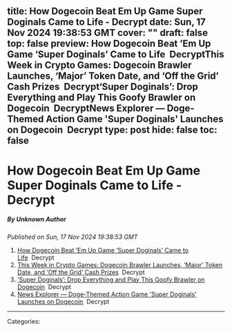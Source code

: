title: How Dogecoin Beat Em Up Game Super Doginals Came to Life - Decrypt
date: Sun, 17 Nov 2024 19:38:53 GMT
cover: ""
draft: false
top: false
preview: How Dogecoin Beat ’Em Up Game ‘Super Doginals’ Came to Life&nbsp;&nbsp;DecryptThis Week in Crypto Games: Dogecoin Brawler Launches, ‘Major’ Token Date, and ‘Off the Grid’ Cash Prizes&nbsp;&nbsp;Decrypt‘Super Doginals’: Drop Everything and Play This Goofy Brawler on Dogecoin&nbsp;&nbsp;DecryptNews Explorer — Doge-Themed Action Game 'Super Doginals' Launches on Dogecoin&nbsp;&nbsp;Decrypt
type: post
hide: false
toc: false
---

# How Dogecoin Beat Em Up Game Super Doginals Came to Life - Decrypt
##### By Unknown Author
_Published on Sun, 17 Nov 2024 19:38:53 GMT_

1.  [How Dogecoin Beat ’Em Up Game ‘Super Doginals’ Came to Life](https://news.google.com/rss/articles/CBMicEFVX3lxTE1xNVllUi1tTUdqNXJWZURtMlc1ZWh6TnJjbE5rek9PRkRJbkwzU0VQbGFpWndpWXBOTnhieFgtR2pTeWkwbWJMYWwwdUl1aTNYR0VDTk9JTkp2LXI2bUhRMGlpZ0FmR0JvN1h1MFMzVGnSAXhBVV95cUxORjJQWG1oZzhyTC1kMXpwZXRXelFLaXdOZEVYT0EySUVXdzZxVlBmVDZPLTRfUFdlcm5EZkFBYUU0RXU5Z0EwYm5GUXNBb09OdmdaZ1lHNjFsTWdraUtDaDlhdjgtMUlOWHhvci1VTFdtNXFfZ29mQVA?oc=5)  Decrypt
2.  [This Week in Crypto Games: Dogecoin Brawler Launches, ‘Major’ Token Date, and ‘Off the Grid’ Cash Prizes](https://news.google.com/rss/articles/CBMifEFVX3lxTE9fYUdBdVlkb29sQnhfYXhZSDNXZ3gyaXl2RTZtTzZoLVBMcDVsM2VqdFRGdE1qUFVmWnRaVWJ3Mm0wcmNMNzE1RGRxRkxQMzNDa182YmRYRnRrajBWZWRUdk5tZFlPUm9KbzJRajBvM0t3Rk9VUzlURWttR1LSAYQBQVVfeXFMTnVnZndJNzVqSHFScXRKX0JiREE5UTNMWmtnZk14bjlOV01selMtRHZMcjZJSDdHMUlnbzJDNGIwZkkxSVR3NElrVTJ0c2Rha2d6UlZkRGI4MFF2U3dMUjJUSVNyR2k1LVF0UzdPVGVZQmxINmdpb1BkMHhXbjBGRWpBX3Yt?oc=5)  Decrypt
3.  [‘Super Doginals’: Drop Everything and Play This Goofy Brawler on Dogecoin](https://news.google.com/rss/articles/CBMickFVX3lxTFBIazh2c0xSaWtzc2ZKVDFmTVFZcWJIbVJ4Vk5PQjZETkg4NVBKc1dyV1BoM3lsSEVTdXJpTXVqQ3E3cDRXTkM1bEZJMHc4X3UzeDJ3WS1wbkNDUHBMYUU2N21FVXQ5dG1IWFFzWTRhQkYwQdIBekFVX3lxTE5MZjNYU0dTcmlKUzE2UlJfdTc4aTg5X2UtOXhaRXpSenkydURTQlBZWVYzV2JaYjg5aWNFVTlYdEU4WUFwV2lqb3Q1NFBaNENjeHhLaWRLOHdDYlozQlNNXzRCY3NDU2J1eC1aOUQ2SlhWVUlraUpjNEFB?oc=5)  Decrypt
4.  [News Explorer — Doge-Themed Action Game 'Super Doginals' Launches on Dogecoin](https://news.google.com/rss/articles/CBMisgFBVV95cUxQZUhRUzh0OWRGaFFZSTBsUEctV0ZfVnlhdXZ5Wjc4dWRSa2lOaHZsMlZ6YnhVOTNOQTZ3WVV5OGdPYVFrQzdKR2ZBck52Qm5SckVzcHBOTTEzdi1lR0xnb2ZCOERnMmhyYXRpX2ZyM2t4MFhKOVkxbWFLelBiYUU1VmI3T25LU3ZXSnZXMkpxVHVXR2NQVUQzWE56cHdaSEFlT1IxN0EzWDhHN091UlJDRTNR?oc=5)  Decrypt

---
Categories: 

